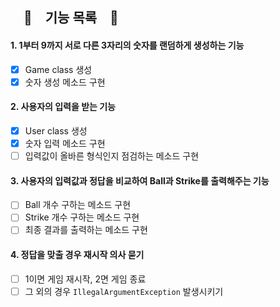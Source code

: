 ## 　🎁　기능 목록　🎁

#### 1. 1부터 9까지 서로 다른 3자리의 숫자를 랜덤하게 생성하는 기능
- [x] Game class 생성
- [x] 숫자 생성 메소드 구현

#### 2. 사용자의 입력을 받는 기능
- [x] User class 생성
- [x] 숫자 입력 메소드 구현
- [ ] 입력값이 올바른 형식인지 점검하는 메소드 구현

#### 3. 사용자의 입력값과 정답을 비교하여 Ball과 Strike를 출력해주는 기능
- [ ] Ball 개수 구하는 메소드 구현
- [ ] Strike 개수 구하는 메소드 구현
- [ ] 최종 결과를 출력하는 메소드 구현

#### 4. 정답을 맞출 경우 재시작 의사 묻기
- [ ] 1이면 게임 재시작, 2면 게임 종료
- [ ] 그 외의 경우 `IllegalArgumentException` 발생시키기